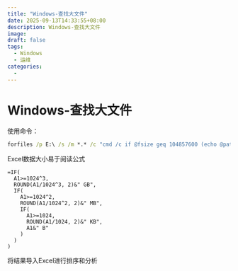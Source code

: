 ```yaml
---
title: "Windows-查找大文件"
date: 2025-09-13T14:33:55+08:00
description: Windows-查找大文件
image: 
draft: false
tags: 
  - Windows
  - 运维
categories: 
  - 
---
```


# Windows-查找大文件

使用命令：

```bat
forfiles /p E:\ /s /m *.* /c "cmd /c if @fsize geq 104857600 (echo @path @fsize)" > E:\big_files.txt
```

Excel数据大小易于阅读公式
```
=IF(
  A1>=1024^3, 
  ROUND(A1/1024^3, 2)&" GB", 
  IF(
    A1>=1024^2, 
    ROUND(A1/1024^2, 2)&" MB", 
    IF(
      A1>=1024, 
      ROUND(A1/1024, 2)&" KB",
      A1&" B"
    )
  )
)
```

将结果导入Excel进行排序和分析

